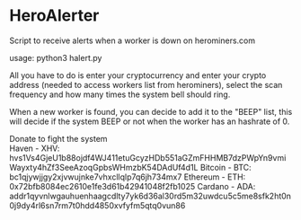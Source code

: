 # HeroAlerter
Script to receive alerts when a worker is down on herominers.com

usage:
python3 halert.py


All you have to do is enter your cryptocurrency and enter your crypto address (needed to access workers list from herominers), select the scan frequency and how many times the system bell should ring.

When a new worker is found, you can decide to add it to the "BEEP" list, this will decide if the system BEEP or not when the worker has an hashrate of 0.

Donate to fight the system</br>Haven - XHV: hvs1Vs4GjeU1b88ojdf4WJ411etuGcyzHDb551aGZmFHHMB7dzPWpYn9vmiWayxty4hZf3SeeAzoqGpbsWHmzbK54DAdUf4d1L
Bitcoin - BTC: bc1qjywjjgy2xjvwujnke7vhxcllqlp7q6jh734mx7
Ethereum - ETH: 0x72bfb8084ec2610e1fe3d61b42941048f2fb1025
Cardano - ADA: addr1qyvnlwgauhuenhaagcdlty7yk6d36al30rd5m32uwdcu5c5me8sfk2ht0n0j9dy4rl6sn7rm7t0hdd4850xvfyfm5qtq0vun86
